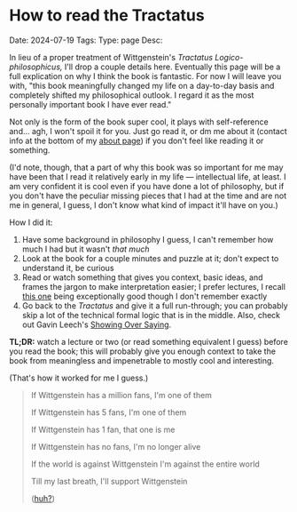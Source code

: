 # How to read the Tractatus
Date: 2024-07-19
Tags:
Type: page
Desc:  

In lieu of a proper treatment of Wittgenstein's *Tractatus Logico-philosophicus,* I'll drop a couple details here. Eventually this page will be a full explication on why I think the book is fantastic. For now I will leave you with, "this book meaningfully changed my life on a day-to-day basis and completely shifted my philosophical outlook. I regard it as the most personally important book I have ever read." 

Not only is the form of the book super cool, it plays with self-reference and... agh, I won't spoil it for you. Just go read it, or dm me about it (contact info at the bottom of my [about page](/about)) if you don't feel like reading it or something.

(I'd note, though, that a part of why this book was so important for me may have been that I read it relatively early in my life — intellectual life, at least. I am very confident it is cool even if you have done a lot of philosophy, but if you don't have the peculiar missing pieces that I had at the time and are not me in general, I guess, I don't know what kind of impact it'll have on you.)

How I did it: 

1. Have some background in philosophy I guess, I can't remember how much I had but it wasn't *that much* 
2.  Look at the book for a couple minutes and puzzle at it; don't expect to understand it, be curious
3. Read or watch something that gives you context, basic ideas, and frames the jargon to make interpretation easier; I prefer lectures, I recall [this one](https://www.youtube.com/watch?v=S1RPRp5bDgg) being exceptionally good though I don't remember exactly 
4. Go back to the *Tractatus* and give it a full run-through; you can probably skip a lot of the technical formal logic that is in the middle. 
Also, check out Gavin Leech's [Showing Over Saying](https://www.gleech.org/tractatus).

**TL;DR:** watch a lecture or two (or read something equivalent I guess) before you read the book; this will probably give you enough context to take the book from meaningless and impenetrable to mostly cool and interesting. 

(That's how it worked for me I guess.)

> If Wittgenstein has a million fans, I'm one of them 
> 
> If Wittgenstein has 5 fans, I'm one of them
>
> If Wittgenstein has 1 fan, that one is me 
> 
> If Wittgenstein has no fans, I'm no longer alive 
> 
> If the world is against Wittgenstein I'm against the entire world
>
> Till my last breath, I'll support Wittgenstein
> 
> ([huh?](https://knowyourmeme.com/memes/if-x-has-a-million-fans-im-one-of-them))
